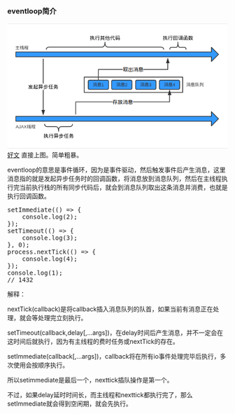 ### eventloop简介
![eventloop](../images/loop.png)
[好文](https://segmentfault.com/a/1190000004322358)
直接上图。简单粗暴。

eventloop的意思是事件循环，因为是事件驱动，然后触发事件后产生消息，这里消息指的就是发起异步任务时的回调函数，将消息放到消息队列，然后在主线程执行完当前执行栈的所有同步代码后，就会到消息队列取出这条消息并消费，也就是执行回调函数。

<pre>
setImmediate(() => {
    console.log(2);
});
setTimeout(() => {
    console.log(3);
}, 0);
process.nextTick(() => {
    console.log(4);
});
console.log(1);
// 1432
</pre>
解释：

nextTick(callback)是将callback插入消息队列的队首，如果当前有消息正在处理，就会等处理完立刻执行。

setTimeout(callback,delay[,...args])，在delay时间后产生消息，并不一定会在这时间后就执行，因为有主线程的费时任务或nextTick的存在。

setImmediate(callback[,...args])，callback将在所有io事件处理完毕后执行，多次使用会按顺序执行。

所以setimmediate是最后一个，nexttick插队操作是第一个。

不过，如果delay延时时间长，而主线程和nexttick都执行完了，那么setImmediate就会得到空闲期，就会先执行。